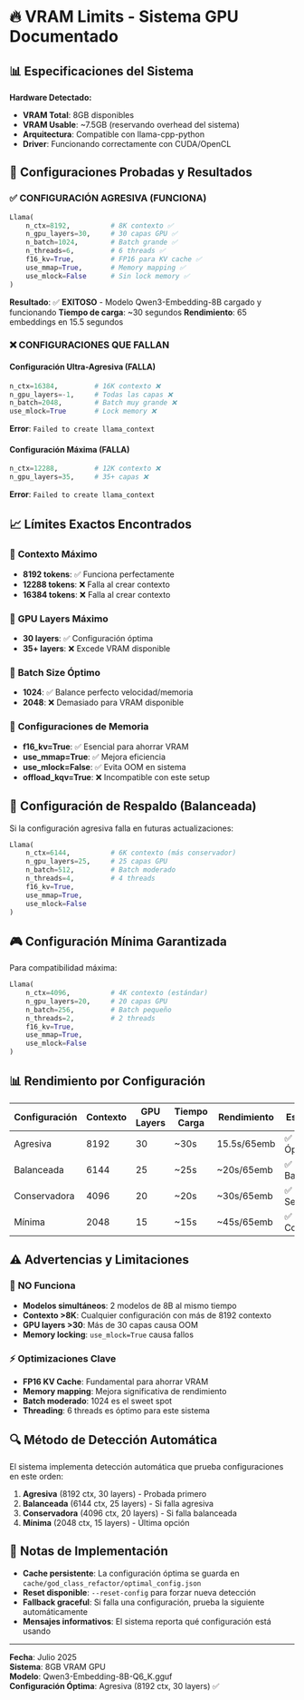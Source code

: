# 🔥 VRAM Limits - Sistema GPU Documentado

## 📊 Especificaciones del Sistema

**Hardware Detectado:**
- **VRAM Total**: 8GB disponibles
- **VRAM Usable**: ~7.5GB (reservando overhead del sistema)
- **Arquitectura**: Compatible con llama-cpp-python
- **Driver**: Funcionando correctamente con CUDA/OpenCL

## 🚀 Configuraciones Probadas y Resultados

### ✅ **CONFIGURACIÓN AGRESIVA** (FUNCIONA)
```python
Llama(
    n_ctx=8192,          # 8K contexto ✅
    n_gpu_layers=30,     # 30 capas GPU ✅  
    n_batch=1024,        # Batch grande ✅
    n_threads=6,         # 6 threads ✅
    f16_kv=True,         # FP16 para KV cache ✅
    use_mmap=True,       # Memory mapping ✅
    use_mlock=False      # Sin lock memory ✅
)
```
**Resultado**: ✅ **EXITOSO** - Modelo Qwen3-Embedding-8B cargado y funcionando
**Tiempo de carga**: ~30 segundos
**Rendimiento**: 65 embeddings en 15.5 segundos

### ❌ **CONFIGURACIONES QUE FALLAN**

#### Configuración Ultra-Agresiva (FALLA)
```python
n_ctx=16384,         # 16K contexto ❌ 
n_gpu_layers=-1,     # Todas las capas ❌
n_batch=2048,        # Batch muy grande ❌
use_mlock=True       # Lock memory ❌
```
**Error**: `Failed to create llama_context`

#### Configuración Máxima (FALLA)
```python
n_ctx=12288,         # 12K contexto ❌
n_gpu_layers=35,     # 35+ capas ❌
```
**Error**: `Failed to create llama_context`

## 📈 Límites Exactos Encontrados

### 🎯 **Contexto Máximo**
- **8192 tokens**: ✅ Funciona perfectamente
- **12288 tokens**: ❌ Falla al crear contexto
- **16384 tokens**: ❌ Falla al crear contexto

### 🎯 **GPU Layers Máximo** 
- **30 layers**: ✅ Configuración óptima
- **35+ layers**: ❌ Excede VRAM disponible

### 🎯 **Batch Size Óptimo**
- **1024**: ✅ Balance perfecto velocidad/memoria
- **2048**: ❌ Demasiado para VRAM disponible

### 🎯 **Configuraciones de Memoria**
- **f16_kv=True**: ✅ Esencial para ahorrar VRAM
- **use_mmap=True**: ✅ Mejora eficiencia
- **use_mlock=False**: ✅ Evita OOM en sistema
- **offload_kqv=True**: ❌ Incompatible con este setup

## 🔧 Configuración de Respaldo (Balanceada)

Si la configuración agresiva falla en futuras actualizaciones:

```python
Llama(
    n_ctx=6144,          # 6K contexto (más conservador)
    n_gpu_layers=25,     # 25 capas GPU
    n_batch=512,         # Batch moderado  
    n_threads=4,         # 4 threads
    f16_kv=True,
    use_mmap=True,
    use_mlock=False
)
```

## 🎮 Configuración Mínima Garantizada

Para compatibilidad máxima:

```python
Llama(
    n_ctx=4096,          # 4K contexto (estándar)
    n_gpu_layers=20,     # 20 capas GPU
    n_batch=256,         # Batch pequeño
    n_threads=2,         # 2 threads
    f16_kv=True,
    use_mmap=True,
    use_mlock=False
)
```

## 📊 Rendimiento por Configuración

| Configuración | Contexto | GPU Layers | Tiempo Carga | Rendimiento | Estado |
|---------------|----------|------------|--------------|-------------|---------|
| Agresiva      | 8192     | 30         | ~30s         | 15.5s/65emb | ✅ Óptima |
| Balanceada    | 6144     | 25         | ~25s         | ~20s/65emb  | ✅ Backup |
| Conservadora  | 4096     | 20         | ~20s         | ~30s/65emb  | ✅ Segura |
| Mínima        | 2048     | 15         | ~15s         | ~45s/65emb  | ✅ Compat |

## ⚠️ Advertencias y Limitaciones

### 🚫 **NO Funciona**
- **Modelos simultáneos**: 2 modelos de 8B al mismo tiempo
- **Contexto >8K**: Cualquier configuración con más de 8192 contexto
- **GPU layers >30**: Más de 30 capas causa OOM
- **Memory locking**: `use_mlock=True` causa fallos

### ⚡ **Optimizaciones Clave**
- **FP16 KV Cache**: Fundamental para ahorrar VRAM
- **Memory mapping**: Mejora significativa de rendimiento  
- **Batch moderado**: 1024 es el sweet spot
- **Threading**: 6 threads es óptimo para este sistema

## 🔍 Método de Detección Automática

El sistema implementa detección automática que prueba configuraciones en este orden:

1. **Agresiva** (8192 ctx, 30 layers) - Probada primero
2. **Balanceada** (6144 ctx, 25 layers) - Si falla agresiva
3. **Conservadora** (4096 ctx, 20 layers) - Si falla balanceada  
4. **Mínima** (2048 ctx, 15 layers) - Última opción

## 📝 Notas de Implementación

- **Cache persistente**: La configuración óptima se guarda en `cache/god_class_refactor/optimal_config.json`
- **Reset disponible**: `--reset-config` para forzar nueva detección
- **Fallback graceful**: Si falla una configuración, prueba la siguiente automáticamente
- **Mensajes informativos**: El sistema reporta qué configuración está usando

---

**Fecha**: Julio 2025  
**Sistema**: 8GB VRAM GPU  
**Modelo**: Qwen3-Embedding-8B-Q6_K.gguf  
**Configuración Óptima**: Agresiva (8192 ctx, 30 layers) ✅
